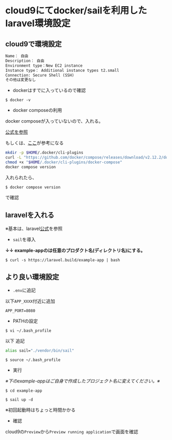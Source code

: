 # cloud9にてdocker/sailを利用したlaravel環境設定

## cloud9で環境設定

```markdown
Name： 自由
Description： 自由
Environment type：New EC2 instance
Instance type： Additional instance types t2.small
Connection: Secure Shell (SSH)
その他は変更なし
```

* dockerはすでに入っているので確認

`$ docker -v`

* docker composeの利用

docker composeが入っていないので、入れる。

[公式を参照](https://docs.docker.com/compose/install/other/)

もしくは、[ここ](https://www.seeds-std.co.jp/blog/creators/2022-12-02-122250/)が参考になる

```bash
mkdir -p $HOME/.docker/cli-plugins
curl -L "https://github.com/docker/compose/releases/download/v2.12.2/docker-compose-$(uname -s)-$(uname -m)" -o "$HOME/.docker/cli-plugins/docker-compose"
chmod +x "$HOME/.docker/cli-plugins/docker-compose"
docker compose version
```

入れられたら、

`$ docker compose version`

で確認

## laravelを入れる

※基本は、laravel[公式](https://laravel.com/docs/9.x#getting-started-on-linux)を参照

* `sail`を導入

**↓↓ example-appのは任意のプロダクト名(ディレクトリ名)にする。**

`$ curl -s https://laravel.build/example-app | bash`

## より良い環境設定

* `.env`に追記

以下`APP_XXXX`付近に追加

```log
APP_PORT=8080
```

* PATHの設定

`$ vi ~/.bash_profile`

以下 追記

```bash
alias sail="./vendor/bin/sail"
```

`$ source ~/.bash_profile`

* 実行

*※下のexample-appはご自身で作成したプロジェクト名に変えてください。※*

`$ cd example-app`

`$ sail up -d`

※初回起動時はちょっと時間かかる

* 確認

cloud9の`Preview`から`Preview running application`で画面を確認
